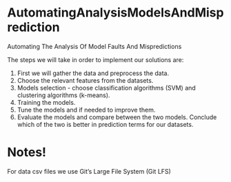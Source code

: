 # AutomatingAnalysisModelsAndMisprediction

Automating The Analysis Of Model Faults And Mispredictions

The steps we will take in order to implement our solutions are:
1. First we will gather the data and preprocess the data.
2. Choose the relevant features from the datasets.
3. Models selection - choose classification algorithms (SVM) and clustering algorithms (k-means).
4. Training the models.
5. Tune the models and if needed to improve them.
6. Evaluate the models and compare between the two models. Conclude which of the two is better in prediction terms for our datasets.

# Notes!
For data csv files we use Git’s Large File System (Git LFS)

